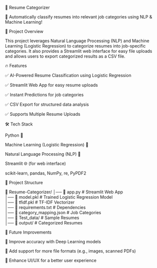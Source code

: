 📄 Resume Categorizer

🚀 Automatically classify resumes into relevant job categories using NLP & Machine Learning!

📌 Project Overview

This project leverages Natural Language Processing (NLP) and Machine Learning (Logistic Regression) to categorize resumes into job-specific categories. It also provides a Streamlit web interface for easy file uploads and allows users to export categorized results as a CSV file.

🔥 Features

✅ AI-Powered Resume Classification using Logistic Regression

✅ Streamlit Web App for easy resume uploads

✅ Instant Predictions for job categories

✅ CSV Export for structured data analysis

✅ Supports Multiple Resume Uploads

🛠️ Tech Stack

Python 🐍

Machine Learning (Logistic Regression) 🤖

Natural Language Processing (NLP) 📝

Streamlit 🌐 (for web interface)

scikit-learn, pandas, NumPy, re, PyPDF2


📂 Project Structure

📁 Resume-Categorizer/
│── 📄 app.py                # Streamlit Web App  
│── 📄 model.pkl             # Trained Logistic Regression Model  
│── 📄 tfidf.pkl             # TF-IDF Vectorizer  
│── 📄 requirements.txt      # Dependencies  
│── 📄 category_mapping.json # Job Categories  
│── 📁 Test_data/                 # Sample Resumes  
│── 📁 output/               # Categorized Resumes  

🎯 Future Improvements

🔹 Improve accuracy with Deep Learning models

🔹 Add support for more file formats (e.g., images, scanned PDFs)

🔹 Enhance UI/UX for a better user experience